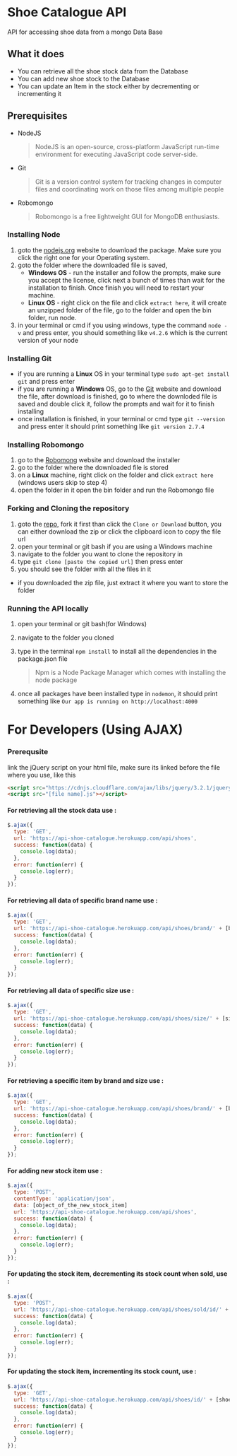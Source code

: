 # Shoe Catalogue API

API for accessing shoe data from a mongo Data Base

## What it does

  * You can retrieve all the shoe stock data from the Database
  * You can add new shoe stock to the Database
  * You can update an Item in the stock either by decrementing or incrementing it

## Prerequisites
  * NodeJS
  	>NodeJS is an open-source, cross-platform JavaScript run-time environment for executing JavaScript code server-side.

  * Git
  	>Git is a version control system for tracking changes in computer files and coordinating work on those files among multiple people

  * Robomongo
  	>Robomongo is a free lightweight GUI for MongoDB enthusiasts.

### Installing Node

  1. goto the [nodejs.org](https://nodejs.org) website to download the package. Make sure you click the right one for your Operating system.
  2. goto the folder where the downloaded file is saved,
      * **Windows OS** - run the installer and follow the prompts, make sure you accept the license, click next a bunch of times than wait for the installation to finish. Once finish you will need to restart your machine.
      * **Linux OS** - right click on the file and click `extract here`, it will create an unzipped folder of the file, go to the folder and open the bin folder, run node.
  3. in your terminal or cmd if you using windows, type the command `node -v` and press enter, you should something like `v4.2.6` which is the current version of your node

### Installing Git

  * if you are running a **Linux** OS in your terminal type `sudo apt-get install git` and press enter
  * if you are running a **Windows** OS, go to the [Git](https://git-scm.com/downloads) website and download the file, after download is finished, go to where the downloded file is saved and double click it, follow the prompts and wait for it to finish installing
  * once installation is finished, in your terminal or cmd type `git --version` and press enter it should print something like `git version 2.7.4`

### Installing Robomongo

1. go to the [Robomong](https://robomongo.org/) website and download the installer
2. go to the folder where the downloaded file is stored
3. on a **Linux** machine, right click on the folder and click `extract here` (windows users skip to step 4)
4. open the folder in it open the bin folder and run the Robomongo file

### Forking and Cloning the repository

1. goto the [repo](https://github.com/cale312/shoe_catalogue_api), fork it first than click the `Clone or Download` button, you can either download the zip or click the clipboard icon to copy the file url
2. open your terminal or git bash if you are using a Windows machine
3. navigate to the folder you want to clone the repository in
4. type `git clone [paste the copied url]` then press enter
5. you should see the folder with all the files in it
* if you downloaded the zip file, just extract it where you want to store the folder

### Running the API locally

1. open your terminal or git bash(for Windows)
2. navigate to the folder you cloned
3. type in the terminal `npm install` to install all the dependencies in the package.json file
	>Npm is a Node Package Manager which comes with installing the node package

4. once all packages have been installed type in `nodemon`, it should print something like `Our app is running on http://localhost:4000`

# For Developers (Using AJAX)

### Prerequsite

link the jQuery script on your html file, make sure its linked before the file where you use, like this
```html
<script src="https://cdnjs.cloudflare.com/ajax/libs/jquery/3.2.1/jquery.min.js"></script>
<script src="[file name].js"></script>
```

#### For retrieving all the stock data use :
````javascript
$.ajax({
  type: 'GET',
  url: 'https://api-shoe-catalogue.herokuapp.com/api/shoes',
  success: function(data) {
    console.log(data);
  },
  error: function(err) {
    console.log(err);
  }
});
````

#### For retrieving all data of specific brand name use :
````javascript
$.ajax({
  type: 'GET',
  url: 'https://api-shoe-catalogue.herokuapp.com/api/shoes/brand/' + [brand_name],
  success: function(data) {
    console.log(data);
  },
  error: function(err) {
    console.log(err);
  }
});
````

#### For retrieving all data of specific size use :
````javascript
$.ajax({
  type: 'GET',
  url: 'https://api-shoe-catalogue.herokuapp.com/api/shoes/size/' + [size_number],
  success: function(data) {
    console.log(data);
  },
  error: function(err) {
    console.log(err);
  }
});
````

#### For retrieving a specific item by brand and size use :
````javascript
$.ajax({
  type: 'GET',
  url: 'https://api-shoe-catalogue.herokuapp.com/api/shoes/brand/' + [brand_name] + '/size/' + [size_number],
  success: function(data) {
    console.log(data);
  },
  error: function(err) {
    console.log(err);
  }
});
````

#### For adding new stock item use :
````javascript
$.ajax({
  type: 'POST',
  contentType: 'application/json',
  data: [object_of_the_new_stock_item]
  url: 'https://api-shoe-catalogue.herokuapp.com/api/shoes',
  success: function(data) {
    console.log(data);
  },
  error: function(err) {
    console.log(err);
  }
});
````

#### For updating the stock item, decrementing its stock count when sold, use :
````javascript
$.ajax({
  type: 'POST',
  url: 'https://api-shoe-catalogue.herokuapp.com/api/shoes/sold/id/' + [shoe_id] + '/amount/' + [number_of_stock_bought],
  success: function(data) {
    console.log(data);
  },
  error: function(err) {
    console.log(err);
  }
});
````

#### For updating the stock item, incrementing its stock count, use :
````javascript
$.ajax({
  type: 'GET',
  url: 'https://api-shoe-catalogue.herokuapp.com/api/shoes/id/' + [shoe_id] + '/amount/' + [number_of_stock_bought],
  success: function(data) {
    console.log(data);
  },
  error: function(err) {
    console.log(err);
  }
});
````
